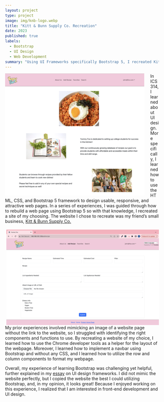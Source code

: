 ```yaml
---
layout: project
type: project
image: img/knb-logo.webp
title: "Kitt & Bunn Supply Co. Recreation"
date: 2023
published: true
labels:
  - Bootstrap
  - UI Design
  - Web Development
summary: "Using UI Frameworks specifically Bootstrap 5, I recreated Kitt and Bun Supply Co.'s webpage."
---
```

<img align="left" height="400px" src="../img/yummyfoo-home.png" style="margin-right: 20px;">

In ICS 314, I learned about UI design. More specifically, I learned how to use the HTML, CSS, and Bootstrap 5 framework to design usable, responsive, and attractive web pages. In a series of experiences, I was guided through how to rebuild a web page using Bootstrap 5 so with that knowledge, I recreated a site of my choosing. The website I chose to recreate was my friend’s small business, [Kitt & Bunn Supply Co.](https://www.kittandbunnsupply.co/)

<img align="right" width="500px" class="rounded pe-4" src="../img/yummyfoo-form.png" style="padding-top: 5px;">
My prior experiences involved mimicking an image of a website page without the link to the website, so I struggled with identifying the right components and functions to use. By recreating a website of my choice, I learned how to use the Chrome developer tools as a helper for the layout of the webpage. Moreover, I learned how to implement a navbar using Bootstrap and without any CSS, and I learned how to utilize the row and column components to format my webpage. 

Overall, my experience of learning Bootstrap was challenging yet helpful, further explained in my [essay]( https://cjochim.github.io/essays/ui-design-frameworks.html) on UI design frameworks. I did not mimic the website perfectly, but I copied the website the best I could utilizing Bootstrap, and, in my opinion, it looks great! Because I enjoyed working on this experience, I realized that I am interested in front-end development and UI design. 
